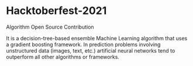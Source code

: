 # Hacktoberfest-2021

Algorithm Open Source Contribution 

It is a decision-tree-based ensemble Machine Learning algorithm 
that uses a gradient boosting framework. 
In prediction problems involving unstructured data (images, text, etc.) 
artificial neural networks tend to outperform all other algorithms or frameworks.
